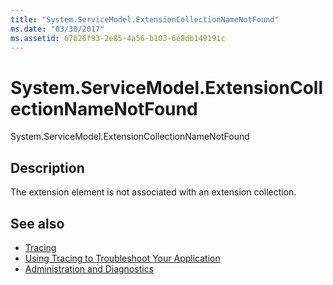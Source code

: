 ```yaml
---
title: "System.ServiceModel.ExtensionCollectionNameNotFound"
ms.date: "03/30/2017"
ms.assetid: 67b26f93-2e85-4a56-b103-6e8db149191c
---
```

# System.ServiceModel.ExtensionCollectionNameNotFound
System.ServiceModel.ExtensionCollectionNameNotFound  
  
## Description  
 The extension element is not associated with an extension collection.  
  
## See also

- [Tracing](index.md)
- [Using Tracing to Troubleshoot Your Application](using-tracing-to-troubleshoot-your-application.md)
- [Administration and Diagnostics](../index.md)
